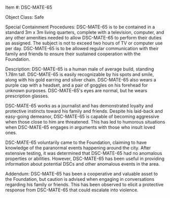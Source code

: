 Item #: DSC-MATE-65

Object Class: Safe

Special Containment Procedures: DSC-MATE-65 is to be contained in a standard 3m x 3m living quarters, complete with a television, computer, and any other amenities needed to allow DSC-MATE-65 to perform their duties as assigned. The subject is not to exceed two hours of TV or computer use per day. DSC-MATE-65 is to be allowed regular communication with their family and friends to ensure their sustained cooperation with the Foundation.

Description: DSC-MATE-65 is a human male of average build, standing 1.78m tall. DSC-MATE-65 is easily recognizable by his spots and smile, along with his gold earring and silver chain. DSC-MATE-65 also wears a purple cap with a headset, and a pair of goggles on his forehead for unknown purposes. DSC-MATE-65's eyes are normal, but he wears prescription glasses.

DSC-MATE-65 works as a journalist and has demonstrated loyalty and protective instincts toward his family and friends. Despite his laid-back and easy-going demeanor, DSC-MATE-65 is capable of becoming aggressive when those close to him are threatened. This has led to humorous situations when DSC-MATE-65 engages in arguments with those who insult loved ones.

DSC-MATE-65 voluntarily came to the Foundation, claiming to have knowledge of the paranormal events happening around the city. After extensive testing, it was determined that DSC-MATE-65 had no anomalous properties or abilities. However, DSC-MATE-65 has been useful in providing information about potential DSCs and other anomalous events in the area.

Addendum: DSC-MATE-65 has been a cooperative and valuable asset to the Foundation, but caution is advised when engaging in conversations regarding his family or friends. This has been observed to elicit a protective response from DSC-MATE-65 that could escalate into violence.